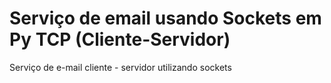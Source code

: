 # Serviço de email usando Sockets em Py TCP (Cliente-Servidor) 
Serviço de e-mail cliente - servidor utilizando sockets
